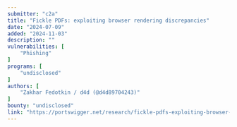 ```yaml
---
submitter: "c2a"
title: "Fickle PDFs: exploiting browser rendering discrepancies"
date: "2024-07-09"
added: "2024-11-03"
description: ""
vulnerabilities: [
    "Phishing"
]
programs: [
    "undisclosed"
]
authors: [
    "Zakhar Fedotkin / d4d (@d4d89704243)"
]
bounty: "undisclosed"
link: "https://portswigger.net/research/fickle-pdfs-exploiting-browser-rendering-discrepancies"
---
```




